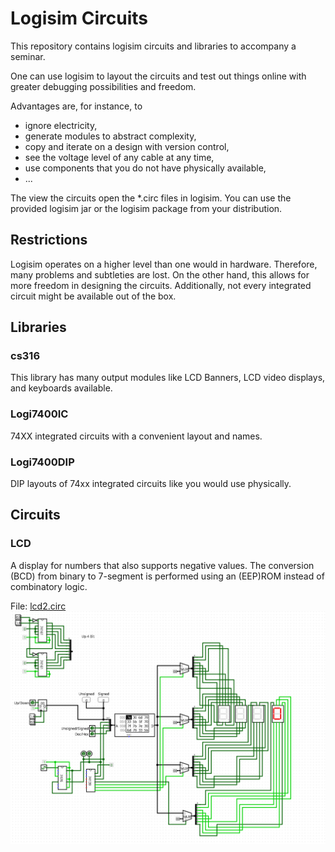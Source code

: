 # Logisim Circuits

This repository contains logisim circuits and libraries
to accompany a seminar.

One can use logisim to layout the circuits and test out things
online with greater debugging possibilities and freedom.

Advantages are, for instance, to 
* ignore electricity, 
* generate modules to abstract complexity,
* copy and iterate on a design with version control,
* see the voltage level of any cable at any time,
* use components that you do not have physically available,
* ...

The view the circuits open the *.circ files in logisim.
You can use the provided logisim jar or the logisim package from your distribution.

## Restrictions

Logisim operates on a higher level than one would in hardware.
Therefore, many problems and subtleties are lost.
On the other hand, this allows for more freedom in designing the circuits.
Additionally, not every integrated circuit might be available out of the box.

## Libraries

### cs316

This library has many output modules like LCD Banners, LCD video displays, and keyboards available.

### Logi7400IC

74XX integrated circuits with a convenient layout and names.

### Logi7400DIP

DIP layouts of 74xx integrated circuits like you would use physically.


## Circuits

### LCD

A display for numbers that also supports negative values.
The conversion (BCD) from binary to 7-segment is performed using an (EEP)ROM instead of combinatory logic.

File: [lcd2.circ](lcd2.circ)
![LCD.png](LCD.png)
